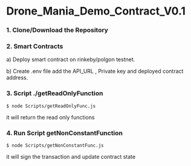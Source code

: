 # Drone_Mania_Demo_Contract_V0.1

### 1. Clone/Download the Repository

### 2. Smart Contracts
a) Deploy smart contract on rinkeby/polgon testnet.

b) Create .env file add the API_URL , Private key and deployed contract address.

### 3. Script ./getReadOnlyFunction
`$ node Scripts/getReadOnlyFunc.js`

it will return the read only functions 

### 4. Run Script getNonConstantFunction

`$ node Scripts/getNonConstantFunc.js`

it will sign the transaction and update contract state 
